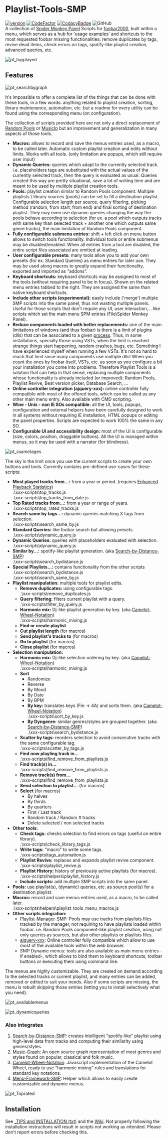 # Playlist-Tools-SMP
[![version][version_badge]][changelog]
[![CodeFactor][codefactor_badge]](https://www.codefactor.io/repository/github/regorxxx/Playlist-Tools-SMP/overview/main)
[![CodacyBadge][codacy_badge]](https://www.codacy.com/gh/regorxxx/Playlist-Tools-SMP/dashboard?utm_source=github.com&amp;utm_medium=referral&amp;utm_content=regorxxx/Playlist-Tools-SMP&amp;utm_campaign=Badge_Grade)
![GitHub](https://img.shields.io/github/license/regorxxx/Playlist-Tools-SMP)  
A collection of [Spider Monkey Panel](https://theqwertiest.github.io/foo_spider_monkey_panel) Scripts for [foobar2000](https://www.foobar2000.org), built within a menu, which serves as a hub for 'usage examples' and shortcuts to the most requested foobar missing functionalities: remove duplicates by tags, revive dead items, check errors on tags, spotify-like playlist creation, advanced queries, etc.

![pt_topplayed](https://user-images.githubusercontent.com/83307074/176501054-f5ed2b61-2916-42ea-8c8f-fc8be0517f6f.gif)

## Features

![pt_searchbygraph](https://user-images.githubusercontent.com/83307074/176501077-4b046c50-1db8-4149-bb93-dfa2949a5d88.gif)

It's impossible to offer a complete list of the things that can be done with these tools, in a few words: anything related to playlist creation, sorting, library maintenance, automation, etc. but a readme for every utility can be found using the corresponding menu (on configuration). 

The collection of scripts provided here are not only a direct replacement of [Random Pools](https://www.foobar2000.org/components/view/foo_random_pools) or [MusicIp](https://www.spicefly.com/section.php?section=musicip) but an improvement and generalization in many aspects of those tools.

* **Macros:** allows to record and save the menus entries used, as a macro, to be called later. Automatic custom playlist creation and edits without limits. Works with all tools. (only limitation are popups, which still require user input)
* **Dynamic Queries:** queries which adapt to the currently selected track. i.e. placeholders tags are substituted with the actual values of the currently selected track, then the query is evaluated as usual. Queries created this way are pretty situational, save a lot of writing time and are meant to be used by multiple playlist creation tools.
* **Pools:** playlist creation similar to Random Pools component. Multiple playlists \ library sources (pools) can be set to fill a destination playlist. Configurable selection length per source, query filtering, picking method (random, from start, from end) and final sorting of destination playlist. They may even use dynamic queries changing the way the pools behave according to selection (for ex. a pool which outputs tracks with same key than selected track + another one which outputs same genre tracks), the main limitation of Random Pools component.
* **Fully configurable submenu entries:** shift + left click on menu button allows to switch tools functionality. Individual tools or entire submenus may be disabled/enabled. When all entries from a tool are disabled, the entire script files associated are omitted at loading.
* **User configurable presets:** many tools allow you to add your own presets (for ex. Standard Queries) as menu entries for later use. They may be used along macros to greatly expand their functionality, exported and imported as "addons".
* **Keyboard shortcuts:** keyboard shortcuts may be assigned to most of the tools (without requiring panel to be in focus). Shown on the related menu entries tabbed to the right. They are assigned the same than native keyboard shortcuts.
* **Include other scripts (experimental):** easily include ('merge') multiple SMP scripts into the same panel, thus not wasting multiple panels. Useful for those scripts that don't require any UI, user interaction,... like scripts which set the main menu SPM entries (File\\Spider Monkey Panel).
* **Reduce components loaded with better replacements:** one of the main limitations of windows (and thus foobar) is there is a limit of plugins (dlls) that can be associated to a given [process](https://hydrogenaud.io/index.php/topic,110142.0.html). Thus, in some installations, specially those using VSTs, when the limit is reached strange things start happening, random crashes, bugs, etc. Something I have experienced myself when running a few VSTs. It's not so hard to reach that limit since many components use multiple dlls! When you count the ones by foobar itself, VSTs, etc. as soon as you configure a bit your installation you come into problems. Therefore Playlist Tools is a solution that can help in that sense, replacing multiple components whose functionality is already included (or improved): Random Pools, Playlist Revive, Best version picker, Database Search, ...
* **Online controller integration (ajquery-xxx):** online controller fully compatible with most of the offered tools, which can be called as any other main menu entry. Also available with CMD scripting.
* **Wine - Unix - non IE SOs compatible:** all the UI, tools, popups, configuration and external helpers have been carefully designed to work in all systems without requiring IE installation, HTML popups or editing the panel properties. Scripts are expected to work 100% the same in any SO.
* **Configurable UI and accessibility design:** most of the UI is configurable (size, colors, position, draggable buttons). All the UI is managed within menus, so it may be used with a narrator (for blindness).

![pt_ssametages](https://user-images.githubusercontent.com/83307074/176501130-905a07e5-dc28-4bfa-8570-e6723c245901.gif)

The sky is the limit once you use the current scripts to create your own buttons and tools. Currently contains pre-defined use-cases for these scripts:
* **Most played tracks from...:** from a year or period. (requires [Enhanced Playback Statistics](https://www.foobar2000.org/components/view/foo_enhanced_playcount))  
	.\xxx-scripts\top_tracks.js  
	.\xxx-scripts\top_tracks_from_date.js  
* **Top Rated tracks from...:** from a year or range of years.  
	.\xxx-scripts\top_rated_tracks.js  
* **Search same by tags...:** dynamic queries matching X tags from selection.  
	.\xxx-scripts\search_same_by.js
* **Standard Queries:** like foobar search but allowing presets.  
	.\xxx-scripts\dynamic_query.js
* **Dynamic Queries:** queries with placeholders evaluated with selection.  
	.\xxx-scripts\dynamic_query.js
* **Similar by...:** spotify-like playlist generation. (aka [Search-by-Distance-SMP](https://github.com/regorxxx/Search-by-Distance-SMP))  
	.\xxx-scripts\search_bydistance.js
* **Special Playlists...:** contains functionality from the other scripts  
	.\xxx-scripts\search_bydistance.js  
	.\xxx-scripts\search_same_by.js  
* **Playlist manipulation:** multiple tools for playlist edits.  
	* **Remove duplicates:** using configurable tags.  
		.\xxx-scripts\remove_duplicates.js
	* **Query filtering:** filters current playlist with a query.  
		.\xxx-scripts\filter_by_query.js
	* **Harmonic mix:** Dj-like playlist generation by key. (aka [Camelot-Wheel-Notation](https://github.com/regorxxx/Camelot-Wheel-Notation))  
		.\xxx-scripts\harmonic_mixing.js
	* **Find or create playlist**
	* **Cut playlist length** (for macros) 
	* **Send playlist's tracks to** (for macros) 
	* **Go to playlist** (for macros) 
	* **Close playlist** (for macros) 
* **Selection manipulation:**  
	* **Harmonic mix:** Dj-like selection ordering by key. (aka [Camelot-Wheel-Notation](https://github.com/regorxxx/Camelot-Wheel-Notation))  
		.\xxx-scripts\harmonic_mixing.js
	* **Sort**  
		* Randomize  
		* Reverse  
		* By Mood  
		* By Date  
		* By BPM  
		* **By key:** translates keys (Fm  -> 4A) and sorts them. (aka [Camelot-Wheel-Notation](https://github.com/regorxxx/Camelot-Wheel-Notation))  
			.\xxx-scripts\sort_by_key.js
		* **By Dyngenre:** similar genres/styles are grouped together. (aka [Search-by-Distance-SMP](https://github.com/regorxxx/Search-by-Distance-SMP))  
			.\xxx-scripts\search_bydistance.js
	* **Scatter by tags:** reorders selection to avoid consecutive tracks with the same configurable tag.  
		.\xxx-scripts\scatter_by_tags.js
	* **Find now playling track in...**  
		.\xxx-scripts\find_remove_from_playlists.js
	* **Find track(s) in...**  
		.\xxx-scripts\find_remove_from_playlists.js
	* **Remove track(s) from...**  
		.\xxx-scripts\find_remove_from_playlists.js
	* **Send selection to playlist...** (for macros)  
	* **Select** (for macros)  
		* By halves
		* By thirds
		* By quarters
		* First / Last track
		* Random track / Random # tracks
		* Delete selected / non selected tracks
* **Other tools:**  
	* **Check tags:** checks selection to find errors on tags (useful on entire library).  
		.\xxx-scripts\check_library_tags.js
	* **Write tags:** "macro" to write some tags.  
		.\xxx-scripts\tags_automation.js
	* **Playlist Revive:** replaces and expands playlist revive component.  
		.\xxx-scripts\playlist_revive.js
	* **Playlist History:** history of previously active playlists (for macros).  
		.\xxx-scripts\helpers\playlist_history.js
	* **Include scripts:** add multiple SMP scripts into the same panel.  
* **Pools:** use playlist(s), (dynamic) queries, etc. as source pool(s) for a destination playlist.  
* **Macros:** record and save menus entries used, as a macro, to be called later.  
	.\xxx-scripts\helpers\playlist_tools_menu_macros.js
* **Other scripts integration:**
	* [Playlist-Manager-SMP](https://github.com/regorxxx/Playlist-Manager-SMP): Pools may use tracks from playlists files tracked by the manager, not requiring to have playlists loaded within foobar. i.e. Random Pools component-like playlist creation, using not only queries as sources, but also other playlists or playlists files.
	* [ajquery-xxx](https://github.com/regorxxx/ajquery-xxx): Online controller fully compatible which allow to use most of the available tools within the web browser.
	* SMP Dynamic menus: tools are also available as main menu entries -if enabled-, which allows to bind them to keyboard shortcuts, toolbar buttons or executing them using command line.

The menus are highly customizable. They are created on demand according to the selected tracks or current playlist, and many entries can be added, removed or edited to suit your needs. Also if some scripts are missing, the menu is rebuilt skipping those entries (letting you to install selectively what you need).

![pt_availablemenus](https://user-images.githubusercontent.com/83307074/176501175-2eb1af4d-92a2-4f54-96e4-36c60c4c0cb8.gif)

![pt_dynamicqueries](https://user-images.githubusercontent.com/83307074/176501151-c1c50a35-81c7-40bc-bc48-95efd9636245.gif)

### Also integrates
 1. [Search-by-Distance-SMP](https://github.com/regorxxx/Search-by-Distance-SMP): creates intelligent "spotify-like" playlist using high-level data from tracks and computing their similarity using genres/styles.
 2. [Music-Graph](https://github.com/regorxxx/Music-Graph): An open source graph representation of most genres and styles found on popular, classical and folk music.
 3. [Camelot-Wheel-Notation](https://github.com/regorxxx/Camelot-Wheel-Notation): Javascript implementation of the Camelot Wheel, ready to use "harmonic mixing" rules and translations for standard key notations.
 4. [Menu-Framework-SMP](https://github.com/regorxxx/Menu-Framework-SMP): Helper which allows to easily create customizable and dynamic menus.
 
![pt_Toprated](https://user-images.githubusercontent.com/83307074/176501329-aa16d757-9b91-4e92-a4ff-23334589185e.gif)

## Installation
See [_TIPS and INSTALLATION (txt)](https://github.com/regorxxx/Playlist-Tools-SMP/blob/main/_TIPS%20and%20INSTALLATION.txt) and the [Wiki](https://github.com/regorxxx/Playlist-Tools-SMP/wiki/Installation).
Not properly following the installation instructions will result in scripts not working as intended. Please don't report errors before checking this.

[changelog]: CHANGELOG.md
[version_badge]: https://img.shields.io/github/release/regorxxx/Playlist-Tools-SMP.svg
[codacy_badge]: https://api.codacy.com/project/badge/Grade/e04be28637dd40d99fae7bd92f740677
[codefactor_badge]: https://www.codefactor.io/repository/github/regorxxx/Playlist-Tools-SMP/badge/main
